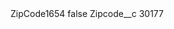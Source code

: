 <?xml version="1.0" encoding="UTF-8"?>
<CustomMetadata xmlns="http://soap.sforce.com/2006/04/metadata" xmlns:xsi="http://www.w3.org/2001/XMLSchema-instance" xmlns:xsd="http://www.w3.org/2001/XMLSchema">
    <label>ZipCode1654</label>
    <protected>false</protected>
    <values>
        <field>Zipcode__c</field>
        <value xsi:type="xsd:string">30177</value>
    </values>
</CustomMetadata>
